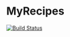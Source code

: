 # MyRecipes

[![Build Status](https://travis-ci.org/Basemera/MyRecipes.svg?branch=master)](https://travis-ci.org/Basemera/MyRecipes)
